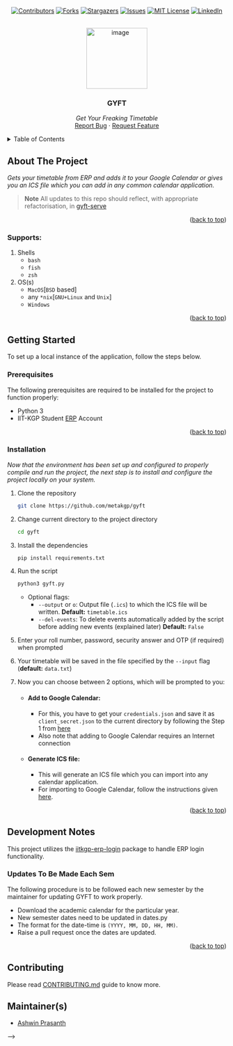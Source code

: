 <div id="top"></div>

<!-- PROJECT SHIELDS -->
<!-- https://www.markdownguide.org/basic-syntax/#reference-style-links-->
<div align="center">

[![Contributors][contributors-shield]][contributors-url]
[![Forks][forks-shield]][forks-url]
[![Stargazers][stars-shield]][stars-url]
[![Issues][issues-shield]][issues-url]
[![MIT License][license-shield]][license-url]
[![LinkedIn][linkedin-shield]][linkedin-url]

</div>

<!-- PROJECT LOGO -->
<br />
<!-- UPDATE -->
<div align="center">
  <a href="https://github.com/metakgp/gyft">
    <img width="140" alt="image" src="https://user-images.githubusercontent.com/86282911/206632284-cb260f57-c612-4ab5-b92b-2172c341ab23.png">
  </a>

  <h3 align="center">GYFT</h3>

  <p align="center">
  <!-- UPDATE -->
    <i>Get Your Freaking Timetable</i>
    <!-- <br /> -->
    <!-- <a href="https://github.com/proffapt/PROJECT_NAME"><strong>Explore the docs »</strong></a> -->
    <!-- <br /> -->
    <br />
    <a href="https://github.com/metakgp/gyft/issues">Report Bug</a>
    ·
    <a href="https://github.com/metakgp/gyft/issues">Request Feature</a>
  </p>
</div>


<!-- TABLE OF CONTENTS -->
<details>
<summary>Table of Contents</summary>

- [About The Project](#about-the-project)
  - [Supports](#supports)
- [Getting Started](#getting-started)
  - [Prerequisites](#prerequisites)
  - [Installation](#installation)
- [Usage](#usage)
- [Development Notes](#development-notes)
<!-- - [Contact](#contact) -->
<!-- - [Acknowledgements](#acknowledgments) -->
<!-- - [Additional documentation](#additional-documentation) -->

</details>


<!-- ABOUT THE PROJECT -->
## About The Project
<!-- UPDATE -->
<!-- <div align="center">
  <a href="https://github.com/proffapt/PROJECT_NAME">
    <img width="80%" alt="image" src="https://user-images.githubusercontent.com/86282911/206632547-a3b34b47-e7ae-4186-a1e6-ecda7ddb38e6.png">
  </a>
</div> -->

_Gets your timetable from ERP and adds it to your Google Calendar or gives you an ICS file which you can add in any common calendar application._

> **Note** All updates to this repo should reflect, with appropriate refactorisation, in [gyft-serve](https://github.com/metakgp/gyft-serve/)

<p align="right">(<a href="#top">back to top</a>)</p>

<div id="supports"></div>

### Supports:
1. Shells
    * `bash`
    * `fish`
    * `zsh`
2. OS(s)
    * `MacOS`[`BSD` based]
    * any `*nix`[`GNU+Linux` and `Unix`]
    * `Windows`

<p align="right">(<a href="#top">back to top</a>)</p>

<!-- GETTING STARTED -->
## Getting Started

To set up a local instance of the application, follow the steps below.

### Prerequisites
<!-- UPDATE -->
The following prerequisites are required to be installed for the project to function properly:
* Python 3
* IIT-KGP Student [ERP](https://erp.iitkgp.ac.in) Account

<p align="right">(<a href="#top">back to top</a>)</p>

### Installation

_Now that the environment has been set up and configured to properly compile and run the project, the next step is to install and configure the project locally on your system._
<!-- UPDATE -->
1. Clone the repository
   ```sh
   git clone https://github.com/metakgp/gyft
   ```
2. Change current directory to the project directory
   ```sh
   cd gyft
   ```
3. Install the dependencies
   ```sh
   pip install requirements.txt
   ```
4. Run the script
   ```sh
   python3 gyft.py
   ```
    - Optional flags: 
    	- `--output` or `o`: Output file (`.ics`) to which the ICS file will be written. **Default:** `timetable.ics`
    	- `--del-events`: To delete events automatically added by the script before adding new events (explained later) **Default:** `False` 

4. Enter your roll number, password, security answer and OTP (if required) when prompted
5. Your timetable will be saved in the file specified by the `--input` flag (**default:** `data.txt`)
6. Now you can choose between 2 options, which will be prompted to you:
   - #### Add to Google Calendar:
     - For this, you have to get your `credentials.json` and save it as `client_secret.json` to the current directory by following the Step 1 from [here](https://developers.google.com/google-apps/calendar/quickstart/python#step_1_turn_on_the_api_name)
     - Also note that adding to Google Calendar requires an Internet connection
  
   - #### Generate ICS file:
     - This will generate an ICS file which you can import into any calendar application.
     - For importing to Google Calendar, follow the instructions given [here](https://support.google.com/calendar/answer/37118?hl=en).

<!-- <p align="right">(<a href="#top">back to top</a>)</p> -->


<!-- USAGE EXAMPLES -->
<!-- ## Usage -->
<!-- UPDATE -->
<!-- <div align="center">
  <a href="https://github.com/proffapt/PROJECT_NAME">
    <img width="80%" alt="image" src="https://user-images.githubusercontent.com/86282911/206632640-40dc440e-5ef3-4893-be48-618f2bd85f37.png">
  </a>
</div> -->

<p align="right">(<a href="#top">back to top</a>)</p>

## Development Notes 
This project utilizes the [iitkgp-erp-login](https://github.com/proffapt/iitkgp-erp-login-pypi/) package to handle ERP login functionality.

### Updates To Be Made Each Sem
The following procedure is to be followed each new semester by the maintainer for updating GYFT to work properly.

- Download the academic calendar for the particular year.
- New semester dates need to be updated in dates.py
- The format for the date-time is `(YYYY, MM, DD, HH, MM)`.
- Raise a pull request once the dates are updated.

<p align="right">(<a href="#top">back to top</a>)</p>

## Contributing

Please read [CONTRIBUTING.md](https://github.com/metakgp/gyft/blob/master/CONTRIBUTING.md) guide to know more.

## Maintainer(s)

- [Ashwin Prasanth](https://github.com/ashwinpra)
<!-- CONTACT -->
<!-- ## Contact -->

<!-- <p> -->
<!-- 📫 Arpit Bhardwaj ( aka proffapt ) - -->
<!-- <a href="https://twitter.com/proffapt">
  <img align="center" alt="proffapt's Twitter " width="22px" src="https://raw.githubusercontent.com/edent/SuperTinyIcons/master/images/svg/twitter.svg" />
</a>
<a href="https://t.me/proffapt">
  <img align="center" alt="proffapt's Telegram" width="22px" src="https://raw.githubusercontent.com/edent/SuperTinyIcons/master/images/svg/telegram.svg" />
</a>
<a href="https://www.linkedin.com/in/proffapt/">
  <img align="center" alt="proffapt's LinkedIn" width="22px" src="https://raw.githubusercontent.com/edent/SuperTinyIcons/master/images/svg/linkedin.svg" />
</a>
<a href="mailto:proffapt@pm.me">
  <img align="center" alt="proffapt's mail" width="22px" src="https://raw.githubusercontent.com/edent/SuperTinyIcons/master/images/svg/mail.svg" />
</a>
<a href="https://cybernity.group">
  <img align="center" alt="proffapt's forum for cybernity" width="22px" src="https://cybernity.group/uploads/default/original/1X/a8338f86bbbedd39701c85d5f32cf3d817c04c27.png" />
</a>
</p>

<p align="right">(<a href="#top">back to top</a>)</p> -->


<!-- ACKNOWLEDGMENTS -->
<!-- ## Acknowledgments

* [Choose an Open Source License](https://choosealicense.com)
* [Img Shields](https://shields.io)
<!-- UPDATE -->
<!-- 
<p align="right">(<a href="#top">back to top</a>)</p> --> -->

<!-- ## Additional documentation

  - [Changelogs](/.github/CHANGELOG.md)
  - [License](/LICENSE.txt)
  - [Security Policy](/.github/SECURITY.md)
  - [Code of Conduct](/.github/CODE_OF_CONDUCT.md)
  - [Contribution Guidelines](/.github/CONTRIBUTING.md)

<p align="right">(<a href="#top">back to top</a>)</p> -->

<!-- MARKDOWN LINKS & IMAGES -->

[contributors-shield]: https://img.shields.io/github/contributors/metakgp/gyft.svg?style=flat
[contributors-url]: https://github.com/metakgp/gyft/graphs/contributors
[forks-shield]: https://img.shields.io/github/forks/metakgp/gyft.svg?style=flat
[forks-url]: https://github.com/metakgp/gyft/network/members
[stars-shield]: https://img.shields.io/github/stars/metakgp/gyft.svg?style=flat
[stars-url]: https://github.com/metakgp/gyft/stargazers
[issues-shield]: https://img.shields.io/github/issues/metakgp/gyft.svg?style=flat
[issues-url]: https://github.com/metakgp/gyft/issues
[license-shield]: https://img.shields.io/github/license/metakgp/gyft.svg?style=flat
[license-url]: https://github.com/metakgp/gyft/blob/master/LICENSE.txt
[linkedin-shield]: https://img.shields.io/badge/-LinkedIn-black.svg?style=flat&logo=linkedin&colorB=555
[linkedin-url]: https://linkedin.com/in/proffapt
